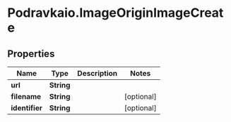 # Podravkaio.ImageOriginImageCreate

## Properties
Name | Type | Description | Notes
------------ | ------------- | ------------- | -------------
**url** | **String** |  | 
**filename** | **String** |  | [optional] 
**identifier** | **String** |  | [optional] 


